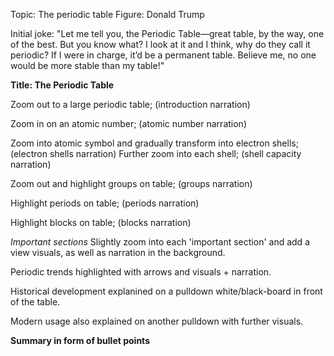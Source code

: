 Topic: The periodic table
Figure: Donald Trump

Initial joke: "Let me tell you, the Periodic Table—great table, by the way, one of the best. But you know what? I look at it and I think, why do they call it periodic? If I were in charge, it’d be a permanent table. Believe me, no one would be more stable than my table!"

**Title: The Periodic Table**

Zoom out to a large periodic table; (introduction narration)

Zoom in on an atomic number; (atomic number narration)

Zoom into atomic symbol and gradually transform into electron shells; (electron shells narration)
Further zoom into each shell; (shell capacity narration)

Zoom out and highlight groups on table; (groups narration)

Highlight periods on table; (periods narration)

Highlight blocks on table; (blocks narration)

*Important sections*
Slightly zoom into each 'important section' and add a view visuals, as well as narration in the background.

Periodic trends highlighted with arrows and visuals + narration.

Historical development explanined on a pulldown white/black-board in front of the table.

Modern usage also explained on another pulldown with further visuals.

**Summary in form of bullet points**